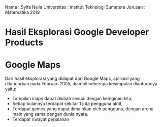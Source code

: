 Nama : Syifa Naila
Universitas : Institut Teknologi Sumatera
Jurusan : Matematika 2019
# Hasil Eksplorasi Google Developer Products
# Google Maps
Dari hasil eksplorasi yang didapat dari Google Maps, aplikasi yang diluncurkan pada Februari 2005, diambil beberapa kesimpulan diantaranya yaitu: 
* Tampilan maps dapat diubah sesuai dengan keinginan kita,
* Setiap bulannya terdapat sekitar 1 juta pengguna aktif,
* Terdapat games yang dapat dimainkan oleh pengguna, dengan arena main yang sama dengan dunia nyata.
* Terdapat riwayat perjalanan

